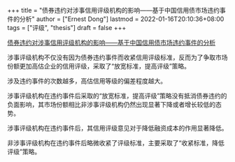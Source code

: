 +++
title = "债券违约对涉事信用评级机构的影响——基于中国信用债市场违约事件的分析"
author = ["Ernest Dong"]
lastmod = 2022-01-16T20:10:36+08:00
tags = ["评级", "thesis"]
draft = false
+++

[债券违约对涉事信用评级机构的影响——基于中国信用债市场违约事件的分析](/ox-hugo/债券违约对涉事信用评级机构的影响...基于中国信用债市场违约事件的分析_黄小琳.pdf)

涉事评级机构不仅没有因为债券违约事件而收紧信用评级标准，反而为了争取市场份额更加高估企业的信用评级，采取了“放宽标准，提高评级”策略。

涉及违约事件的次数越多，高估信用等级的偏差程度越大。

涉事评级机构在违约事件后采取的“放宽标准，提高评级”策略没有抵消债券违约的负面影响，其市场份额相比非涉事评级机构仍然出现显著下降或者增长较低的态势。

涉事评级机构在违约事件后，其信用评级意见对于降低融资成本的作用显著降低。

非涉事评级机构在违约事件后略微收紧了评级标准，主要采取了“收紧标准，降低评级”策略。
